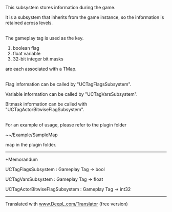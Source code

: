 This subsystem stores information during the game.

It is a subsystem that inherits from the game instance, so the information is retained across levels.
<br><br>

The gameplay tag is used as the key.
1. boolean flag
2. float variable
3. 32-bit integer bit masks
   
are each associated with a TMap.
<br><br>

Flag information can be called by "UCTagFlagsSubsystem".

Variable information can be called by "UCTagVarsSubsystem".

Bitmask information can be called with "UCTagActorBitwiseFlagSubsystem".
<br><br>

For an example of usage, please refer to the plugin folder

~~/Example/SampleMap

map in the plugin folder.

----
+Memorandum

UCTagFlagsSubsystem : Gameplay Tag -> bool

UCTagVarsSubsystem : Gameplay Tag -> float

UCTagActorBitwiseFlagSubsystem : Gameplay Tag -> int32

----

Translated with www.DeepL.com/Translator (free version)
